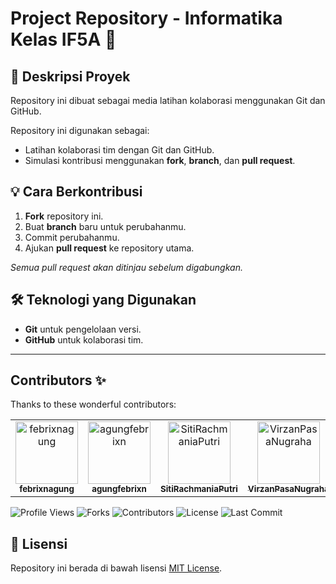 # Project Repository - Informatika Kelas IF5A 🚀  

## 📌 Deskripsi Proyek  
Repository ini dibuat sebagai media latihan kolaborasi menggunakan Git dan GitHub.  

Repository ini digunakan sebagai:  
- Latihan kolaborasi tim dengan Git dan GitHub.  
- Simulasi kontribusi menggunakan **fork**, **branch**, dan **pull request**.  

## 💡 Cara Berkontribusi  
1. **Fork** repository ini.  
2. Buat **branch** baru untuk perubahanmu.  
3. Commit perubahanmu.  
4. Ajukan **pull request** ke repository utama.  

*Semua pull request akan ditinjau sebelum digabungkan.*  

## 🛠 Teknologi yang Digunakan  
- **Git** untuk pengelolaan versi.  
- **GitHub** untuk kolaborasi tim.  

---

## Contributors ✨

Thanks to these wonderful contributors:

<table>
  <tr>
    <td align="center">
      <a href="https://github.com/febrixnagung">
        <img src="https://avatars.githubusercontent.com/febrixnagung" style="width:100px; height:100px; object-fit:cover;" alt="febrixnagung"/><br />
        <sub><b>febrixnagung</b></sub>
      </a>
    </td>
    <td align="center">
      <a href="https://github.com/agungfebrixn">
        <img src="https://avatars.githubusercontent.com/agungfebrixn" style="width:100px; height:100px; object-fit:cover;" alt="agungfebrixn"/><br />
        <sub><b>agungfebrixn</b></sub>
      </a>
    </td>
    <td align="center">
      <a href="https://github.com/SitiRachmaniaPutri">
        <img src="https://avatars.githubusercontent.com/SitiRachmaniaPutri" style="width:100px; height:100px; object-fit:cover;" alt="SitiRachmaniaPutri"/><br />
        <sub><b>SitiRachmaniaPutri</b></sub>
      </a>
    </td>
    <td align="center">
      <a href="https://github.com/VirzanPasaNugraha">
        <img src="https://avatars.githubusercontent.com/VirzanPasaNugraha" style="width:100px; height:100px; object-fit:cover;" alt="VirzanPasaNugraha"/><br />
        <sub><b>VirzanPasaNugraha</b></sub>
      </a>
    </td>
    <td align="center">
      <a href="https://github.com/Sigitgit7">
        <img src="https://avatars.githubusercontent.com/Sigitgit7" style="width:100px; height:100px; object-fit:cover;" alt="Sigitgit7"/><br />
        <sub><b>Sigitgit7</b></sub>
      </a>
    </td>
  </tr>
</table>


<p align="left">
  <img src="https://komarev.com/ghpvc/?username=febrixnagung&label=Profile%20Views&color=0e75b6&style=flat" alt="Profile Views" />
  <img src="https://img.shields.io/github/forks/febrixnagung/Agung?style=social" alt="Forks" />
  <img src="https://img.shields.io/github/contributors/febrixnagung/Agung" alt="Contributors" />
  <img src="https://img.shields.io/github/license/febrixnagung/Agung" alt="License" />
  <img src="https://img.shields.io/github/last-commit/febrixnagung/Agung" alt="Last Commit" />
</p>

## 📜 Lisensi
Repository ini berada di bawah lisensi [MIT License](https://github.com/febrixnagung/Agung/blob/main/LICENSE).  
